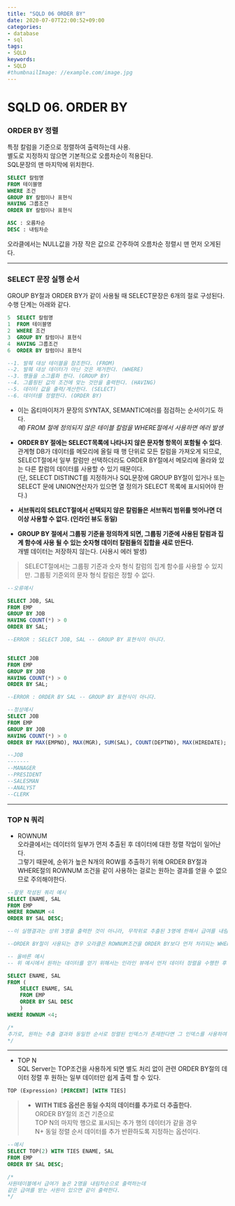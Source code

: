 ```yaml
---
title: "SQLD 06 ORDER BY"
date: 2020-07-07T22:00:52+09:00
categories:
- database
- sql
tags:
- SQLD
keywords:
- SQLD
#thumbnailImage: //example.com/image.jpg
---
```


<!--more-->
# SQLD 06. ORDER BY

### ORDER BY 정렬

특정 칼럼을 기준으로 정렬하여 출력하는데 사용.   
별도로 지정하지 않으면 기본적으로 오름차순이 적용된다.   
SQL문장의 맨 마지막에 위치한다.
```sql
SELECT 칼럼명
FROM 테이블명
WHERE 조건
GROUP BY 칼럼이나 표현식
HAVING 그룹조건
ORDER BY 칼럼이나 표현식

ASC : 오름차순
DESC : 내림차순
```

오라클에서는 NULL값을 가장 작은 값으로 간주하여 오름차순 정렬시 맨 먼저 오게된다.   

-----

### SELECT 문장 실행 순서

GROUP BY절과 ORDER BY가 같이 사용될 때 SELECT문장은 6개의 절로 구성된다.   
수행 단계는 아래와 같다.

```sql
5  SELECT 칼럼명 
1  FROM 테이블명  
2  WHERE 조건
3  GROUP BY 칼럼이나 표현식
4  HAVING 그룹조건
6  ORDER BY 칼럼이나 표현식

--1. 발췌 대상 테이블을 참조한다. (FROM)
--2. 발췌 대상 데이터가 아닌 것은 제거한다. (WHERE)
--3. 행들을 소그룹화 한다. (GROUP BY)
--4. 그룹핑된 값의 조건에 맞는 것만을 출력한다. (HAVING)
--5. 데이터 값을 출력/계산한다. (SELECT)
--6. 데이터를 정렬한다. (ORDER BY)
```

- 이는 옵티마이저가 문장의 SYNTAX, SEMANTIC에러를 점검하는 순서이기도 하다.    
*예) FROM 절에 정의되지 않은 테이블 칼럼을 WHERE절에서 사용하면 에러 발생*
   
- **ORDER BY 절에는 SELECT목록에 나타나지 않은 문자형 항목이 포함될 수 있다**.    
관계형 DB가 데이터를 메모리에 올릴 때 행 단위로 모든 칼럼을 가져오게 되므로, SELECT절에서 일부 칼럼만 선택하더라도 ORDER BY절에서 메모리에 올라와 있는 다른 칼럼의 데이터를 사용할 수 있기 때문이다.   
(단, SELECT DISTINCT를 지정하거나 SQL문장에 GROUP BY절이 있거나 또는 SELECT 문에 UNION연산자가 있으면 열 정의가 SELECT 목록에 표시되어야 한다.)   

- **서브쿼리의 SELECT절에서 선택되지 않은 칼럼들은 서브쿼리 범위를 벗어나면 더 이상 사용할 수 없다. (인라인 뷰도 동일)**   

- **GROUP BY 절에서 그룹핑 기준을 정의하게 되면, 그룹핑 기준에 사용된 칼럼과 집계 함수에 사용 될 수 있는 숫자형 데이터 칼럼들의 집합을 새로 만든다.**   
개별 데이터는 저장하지 않는다. (사용시 에러 발생)   

>SELECT절에서는 그룹핑 기준과 숫자 형식 칼럼의 집계 함수를 사용할 수 있지만. 그룹핑 기준외의 문자 형식 칼럼은 정할 수 없다.

```sql
--오류예시

SELECT JOB, SAL
FROM EMP
GROUP BY JOB
HAVING COUNT(*) > 0
ORDER BY SAL;

--ERROR : SELECT JOB, SAL -- GROUP BY 표현식이 아니다.


SELECT JOB
FROM EMP
GROUP BY JOB
HAVING COUNT(*) > 0
ORDER BY SAL;

--ERROR : ORDER BY SAL -- GROUP BY 표현식이 아니다.
```

```sql
--정상예시
SELECT JOB
FROM EMP
GROUP BY JOB
HAVING COUNT(*) > 0
ORDER BY MAX(EMPNO), MAX(MGR), SUM(SAL), COUNT(DEPTNO), MAX(HIREDATE);

--JOB
-------
--MANAGER
--PRESIDENT
--SALESMAN
--ANALYST
--CLERK
```

-----

### TOP N 쿼리

- ROWNUM   
오라클에서는 데이터의 일부가 먼저 추출된 후 데이터에 대한 정렬 작업이 일어난다.   
그렇기 때문에, 순위가 높은 N개의 ROW를 추출하기 위해 ORDER BY절과 WHERE절의 ROWNUM 조건을 같이 사용하는 걸로는 원하는 결과를 얻을 수 없으므로 주의해야한다.

```sql
--잘못 작성된 쿼리 예시
SELECT ENAME, SAL
FROM EMP
WHERE ROWNUM <4
ORDER BY SAL DESC;

--이 실행결과는 상위 3명을 출력한 것이 아니라, 무작위로 추출된 3명에 한해서 급여를 내림차순으로 정렬한 결과이다.

--ORDER BY절이 사용되는 경우 오라클은 ROWNUM조건을 ORDER BY보다 먼저 처리되는 WHERE절에서 처리한다.
```

```sql
-- 올바른 예시
-- 위 예시에서 원하는 데이터를 얻기 위해서는 인라인 뷰에서 먼저 데이터 정렬을 수행한 후 메인쿼리에서 ROWNUM조건을 사용해야 한다.

SELECT ENAME, SAL
FROM (
	SELECT ENAME, SAL
	FROM EMP
	ORDER BY SAL DESC
	)
WHERE ROWNUM <4;

/*
추가로, 원하는 추출 결과와 동일한 순서로 정렬된 인덱스가 존재한다면 그 인덱스를 사용하여 동일한 결과를 얻을 수도 있다.
*/
```

----

- TOP N   
SQL Server는 TOP조건을 사용하게 되면 별도 처리 없이 관련 ORDER BY절의 데이터 정렬 후 원하는 일부 데이터만 쉽게 출력 할 수 있다.

```sql
TOP (Expression) [PERCENT] [WITH TIES]
```
> - **WITH TIES 옵션은 동일 수치의 데이터를 추가로 더 추출한다.**   
> ORDER BY절의 조건 기준으로   
>TOP N의 마지막 행으로 표시되는 추가 행의 데이터가 같을 경우   
>N+ 동일 정렬 순서 데이터를 추가 반환하도록 지정하는 옵션이다.  




```sql
--예시
SELECT TOP(2) WITH TIES ENAME, SAL
FROM EMP
ORDER BY SAL DESC;

/*
사원테이블에서 급여가 높은 2명을 내림차순으로 출력하는데
같은 급여를 받는 사원이 있으면 같이 출력한다.
*/
```